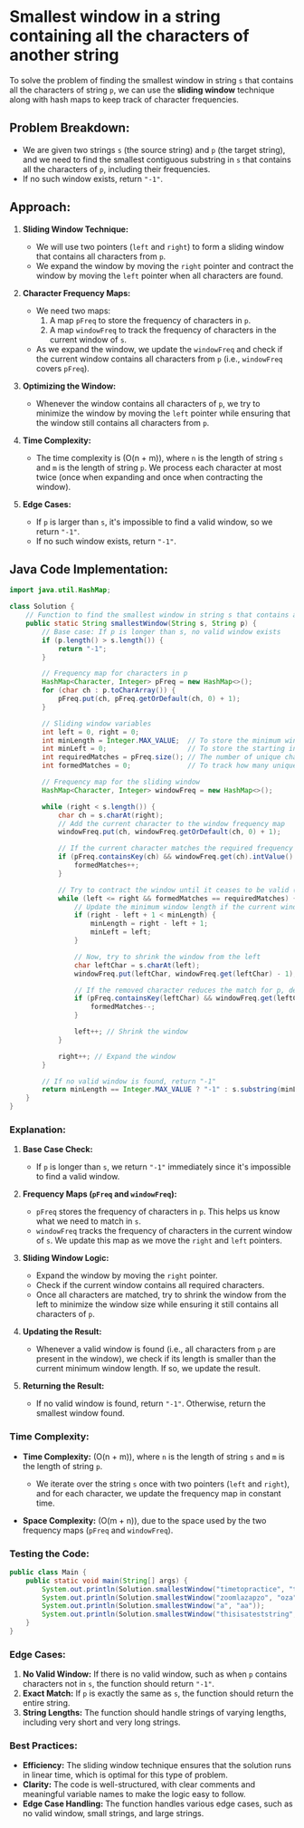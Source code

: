 # Smallest window in a string containing all the characters of another string

To solve the problem of finding the smallest window in string `s` that contains all the characters of string `p`, we can use the **sliding window** technique along with hash maps to keep track of character frequencies.

## Problem Breakdown:
- We are given two strings `s` (the source string) and `p` (the target string), and we need to find the smallest contiguous substring in `s` that contains all the characters of `p`, including their frequencies.
- If no such window exists, return `"-1"`.

## Approach:
1. **Sliding Window Technique:** 
   - We will use two pointers (`left` and `right`) to form a sliding window that contains all characters from `p`.
   - We expand the window by moving the `right` pointer and contract the window by moving the `left` pointer when all characters are found.
   
2. **Character Frequency Maps:**
   - We need two maps:
     1. A map `pFreq` to store the frequency of characters in `p`.
     2. A map `windowFreq` to track the frequency of characters in the current window of `s`.
   - As we expand the window, we update the `windowFreq` and check if the current window contains all characters from `p` (i.e., `windowFreq` covers `pFreq`).
   
3. **Optimizing the Window:**
   - Whenever the window contains all characters of `p`, we try to minimize the window by moving the `left` pointer while ensuring that the window still contains all characters from `p`.

4. **Time Complexity:** 
   - The time complexity is \(O(n + m)\), where `n` is the length of string `s` and `m` is the length of string `p`. We process each character at most twice (once when expanding and once when contracting the window).
   
5. **Edge Cases:** 
   - If `p` is larger than `s`, it's impossible to find a valid window, so we return `"-1"`.
   - If no such window exists, return `"-1"`.

## Java Code Implementation:

```java
import java.util.HashMap;

class Solution {
    // Function to find the smallest window in string s that contains all characters of string p
    public static String smallestWindow(String s, String p) {
        // Base case: If p is longer than s, no valid window exists
        if (p.length() > s.length()) {
            return "-1";
        }

        // Frequency map for characters in p
        HashMap<Character, Integer> pFreq = new HashMap<>();
        for (char ch : p.toCharArray()) {
            pFreq.put(ch, pFreq.getOrDefault(ch, 0) + 1);
        }

        // Sliding window variables
        int left = 0, right = 0;
        int minLength = Integer.MAX_VALUE;  // To store the minimum window length
        int minLeft = 0;                    // To store the starting index of the minimum window
        int requiredMatches = pFreq.size(); // The number of unique characters in p we need to match
        int formedMatches = 0;              // To track how many unique characters we have matched

        // Frequency map for the sliding window
        HashMap<Character, Integer> windowFreq = new HashMap<>();

        while (right < s.length()) {
            char ch = s.charAt(right);
            // Add the current character to the window frequency map
            windowFreq.put(ch, windowFreq.getOrDefault(ch, 0) + 1);

            // If the current character matches the required frequency in p, we increment the formedMatches
            if (pFreq.containsKey(ch) && windowFreq.get(ch).intValue() == pFreq.get(ch).intValue()) {
                formedMatches++;
            }

            // Try to contract the window until it ceases to be valid (i.e., not all characters are matched)
            while (left <= right && formedMatches == requiredMatches) {
                // Update the minimum window length if the current window is smaller
                if (right - left + 1 < minLength) {
                    minLength = right - left + 1;
                    minLeft = left;
                }

                // Now, try to shrink the window from the left
                char leftChar = s.charAt(left);
                windowFreq.put(leftChar, windowFreq.get(leftChar) - 1);

                // If the removed character reduces the match for p, decrease formedMatches
                if (pFreq.containsKey(leftChar) && windowFreq.get(leftChar) < pFreq.get(leftChar)) {
                    formedMatches--;
                }

                left++; // Shrink the window
            }

            right++; // Expand the window
        }

        // If no valid window is found, return "-1"
        return minLength == Integer.MAX_VALUE ? "-1" : s.substring(minLeft, minLeft + minLength);
    }
}
```

### Explanation:
1. **Base Case Check:**
   - If `p` is longer than `s`, we return `"-1"` immediately since it's impossible to find a valid window.
   
2. **Frequency Maps (`pFreq` and `windowFreq`):**
   - `pFreq` stores the frequency of characters in `p`. This helps us know what we need to match in `s`.
   - `windowFreq` tracks the frequency of characters in the current window of `s`. We update this map as we move the `right` and `left` pointers.
   
3. **Sliding Window Logic:**
   - Expand the window by moving the `right` pointer.
   - Check if the current window contains all required characters.
   - Once all characters are matched, try to shrink the window from the left to minimize the window size while ensuring it still contains all characters of `p`.
   
4. **Updating the Result:**
   - Whenever a valid window is found (i.e., all characters from `p` are present in the window), we check if its length is smaller than the current minimum window length. If so, we update the result.
   
5. **Returning the Result:**
   - If no valid window is found, return `"-1"`. Otherwise, return the smallest window found.

### Time Complexity:
- **Time Complexity:** \(O(n + m)\), where `n` is the length of string `s` and `m` is the length of string `p`.
  - We iterate over the string `s` once with two pointers (`left` and `right`), and for each character, we update the frequency map in constant time.
  
- **Space Complexity:** \(O(m + n)\), due to the space used by the two frequency maps (`pFreq` and `windowFreq`).

### Testing the Code:

```java
public class Main {
    public static void main(String[] args) {
        System.out.println(Solution.smallestWindow("timetopractice", "toc"));  // Expected: "topract"
        System.out.println(Solution.smallestWindow("zoomlazapzo", "oza"));    // Expected: "zoa"
        System.out.println(Solution.smallestWindow("a", "aa"));               // Expected: "-1"
        System.out.println(Solution.smallestWindow("thisisateststring", "tist")); // Expected: "tstri"
    }
}
```

### Edge Cases:
1. **No Valid Window:** If there is no valid window, such as when `p` contains characters not in `s`, the function should return `"-1"`.
2. **Exact Match:** If `p` is exactly the same as `s`, the function should return the entire string.
3. **String Lengths:** The function should handle strings of varying lengths, including very short and very long strings.

### Best Practices:
- **Efficiency:** The sliding window technique ensures that the solution runs in linear time, which is optimal for this type of problem.
- **Clarity:** The code is well-structured, with clear comments and meaningful variable names to make the logic easy to follow.
- **Edge Case Handling:** The function handles various edge cases, such as no valid window, small strings, and large strings.
